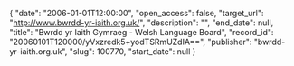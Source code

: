 {
  "date": "2006-01-01T12:00:00", 
  "open_access": false, 
  "target_url": "http://www.bwrdd-yr-iaith.org.uk/", 
  "description": "", 
  "end_date": null, 
  "title": "Bwrdd yr Iaith Gymraeg - Welsh Language Board", 
  "record_id": "20060101T120000/yVxzredk5+yodTSRmUZdIA==", 
  "publisher": "bwrdd-yr-iaith.org.uk", 
  "slug": 100770, 
  "start_date": null
}

